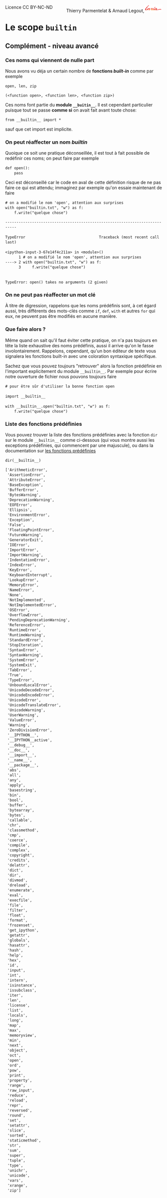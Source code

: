
<span style="float:left;">Licence CC BY-NC-ND</span><span style="float:right;">Thierry Parmentelat &amp; Arnaud Legout,<img src="../../media/inria-25.png" style="display:inline"></span><br/>

# Le scope `builtin`

## Complément - niveau avancé

### Ces noms qui viennent de nulle part

Nous avons vu déja un certain nombre de **fonctions *built-in*** comme par exemple


```
open, len, zip
```




    (<function open>, <function len>, <function zip>)



Ces noms font partie du **module `__buitin__`**. Il est cependant particulier puisque tout se passe **comme si** on avait fait avant toute chose:

    from __builtin__ import *

sauf que cet import est implicite.

### On peut réaffecter un nom *builtin*

Quoique ce soit une pratique déconseillée, il est tout à fait possible de redéfinir ces noms; on peut faire par exemple


```
def open():
    pass
```

Ceci est déconseillé car le code en aval de cette définition risque de ne pas faire ce qui est attendu; immaginez par exemple qu'on essaie maintenant de faire


```
# on a modifié le nom 'open', attention aux surprises
with open("builtin.txt", "w") as f:
    f.write("quelque chose")
```


    ---------------------------------------------------------------------------

    TypeError                                 Traceback (most recent call last)

    <ipython-input-3-67e14f4c211a> in <module>()
          1 # on a modifié le nom 'open', attention aux surprises
    ----> 2 with open("builtin.txt", "w") as f:
          3     f.write("quelque chose")


    TypeError: open() takes no arguments (2 given)


### On ne peut pas réaffecter un mot clé

À titre de digression, rappelons que les noms prédéfinis sont, à cet égard aussi, très différents des mots-clés comme `if`, `def`, `with` et autres `for` qui eux, ne peuvent pas être modifiés en aucune manière.

### Que faire alors ?

Même quand on sait qu'il faut éviter cette pratique, on n'a pas toujours en tête la liste exhaustive des noms prédéfinis, aussi il arrive qu'on le fasse involontairement. Rappelons, cependant, qu'un bon éditeur de texte vous signalera les fonctions built-in avec une coloration syntaxique spécifique.

Sachez que vous pouvez toujours "retrouver" alors la fonction prédéfinie en l'important explicitement du module `__builtin__`. Par exemple pour écrire notre ouverture de fichier nous pouvons toujours faire


```
# pour être sûr d'utiliser la bonne fonction open

import __builtin__

with __builtin__.open("builtin.txt", "w") as f:
    f.write("quelque chose")
```

### Liste des fonctions prédéfinies

Vous pouvez trouver la liste des fonctions prédéfinies avec la fonction `dir` sur le module `__builtin__` comme ci-dessous (qui vous montre aussi les exceptions prédéfinies, qui commencent par une majuscule), ou dans la documentation sur [les fonctions prédéfinies](https://docs.python.org/2/library/functions.html#built-in-funcs
)


```
dir(__builtin__)
```




    ['ArithmeticError',
     'AssertionError',
     'AttributeError',
     'BaseException',
     'BufferError',
     'BytesWarning',
     'DeprecationWarning',
     'EOFError',
     'Ellipsis',
     'EnvironmentError',
     'Exception',
     'False',
     'FloatingPointError',
     'FutureWarning',
     'GeneratorExit',
     'IOError',
     'ImportError',
     'ImportWarning',
     'IndentationError',
     'IndexError',
     'KeyError',
     'KeyboardInterrupt',
     'LookupError',
     'MemoryError',
     'NameError',
     'None',
     'NotImplemented',
     'NotImplementedError',
     'OSError',
     'OverflowError',
     'PendingDeprecationWarning',
     'ReferenceError',
     'RuntimeError',
     'RuntimeWarning',
     'StandardError',
     'StopIteration',
     'SyntaxError',
     'SyntaxWarning',
     'SystemError',
     'SystemExit',
     'TabError',
     'True',
     'TypeError',
     'UnboundLocalError',
     'UnicodeDecodeError',
     'UnicodeEncodeError',
     'UnicodeError',
     'UnicodeTranslateError',
     'UnicodeWarning',
     'UserWarning',
     'ValueError',
     'Warning',
     'ZeroDivisionError',
     '__IPYTHON__',
     '__IPYTHON__active',
     '__debug__',
     '__doc__',
     '__import__',
     '__name__',
     '__package__',
     'abs',
     'all',
     'any',
     'apply',
     'basestring',
     'bin',
     'bool',
     'buffer',
     'bytearray',
     'bytes',
     'callable',
     'chr',
     'classmethod',
     'cmp',
     'coerce',
     'compile',
     'complex',
     'copyright',
     'credits',
     'delattr',
     'dict',
     'dir',
     'divmod',
     'dreload',
     'enumerate',
     'eval',
     'execfile',
     'file',
     'filter',
     'float',
     'format',
     'frozenset',
     'get_ipython',
     'getattr',
     'globals',
     'hasattr',
     'hash',
     'help',
     'hex',
     'id',
     'input',
     'int',
     'intern',
     'isinstance',
     'issubclass',
     'iter',
     'len',
     'license',
     'list',
     'locals',
     'long',
     'map',
     'max',
     'memoryview',
     'min',
     'next',
     'object',
     'oct',
     'open',
     'ord',
     'pow',
     'print',
     'property',
     'range',
     'raw_input',
     'reduce',
     'reload',
     'repr',
     'reversed',
     'round',
     'set',
     'setattr',
     'slice',
     'sorted',
     'staticmethod',
     'str',
     'sum',
     'super',
     'tuple',
     'type',
     'unichr',
     'unicode',
     'vars',
     'xrange',
     'zip']


